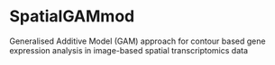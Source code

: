 # SpatialGAMmod
Generalised Additive Model (GAM) approach for contour based gene expression analysis in image-based spatial transcriptomics data 
